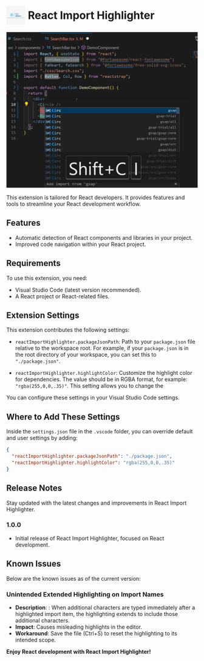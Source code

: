 <h1>
  <img src="https://github.com/Davidkramer1999/React-Import-Highlighter/blob/main/images/react-import-highlighter.jpg?raw=true" alt="React Import Highlighter Logo" width="50" style="vertical-align:middle;">
  <span style="vertical-align:middle;">React Import Highlighter</span>
</h1>

![React Import Highlighter Demo](https://github.com/Davidkramer1999/React-Import-Highlighter/blob/main/images/test4.gif?raw=true)

This extension is tailored for React developers. It provides features and tools to streamline your React development workflow.

## Features

- Automatic detection of React components and libraries in your project.
- Improved code navigation within your React project.

## Requirements

To use this extension, you need:

- Visual Studio Code (latest version recommended).
- A React project or React-related files.

## Extension Settings

This extension contributes the following settings:

- `reactImportHighlighter.packageJsonPath`: Path to your `package.json` file relative to the workspace root. For example, if your `package.json` is in the root directory of your workspace, you can set this to `"./package.json"`.

- `reactImportHighlighter.highlightColor`: Customize the highlight color for dependencies. The value should be in RGBA format, for example: `"rgba(255,0,0,.35)"`. This setting allows you to change the

You can configure these settings in your Visual Studio Code settings.

## Where to Add These Settings

Inside the `settings.json` file in the `.vscode` folder, you can override default and user settings by adding:

```json
{
  "reactImportHighlighter.packageJsonPath": "./package.json",
  "reactImportHighlighter.highlightColor": "rgba(255,0,0,.35)"
}
```

## Release Notes

Stay updated with the latest changes and improvements in React Import Highlighter.

### 1.0.0

- Initial release of React Import Highlighter, focused on React development.

## Known Issues

Below are the known issues as of the current version:

### Unintended Extended Highlighting on Import Names

- **Description**: : When additional characters are typed immediately after a highlighted import item, the highlighting extends to include those additional characters.
- **Impact**: Causes misleading highlights in the editor.
- **Workaround**: Save the file (Ctrl+S) to reset the highlighting to its intended scope.

**Enjoy React development with React Import Highlighter!**
